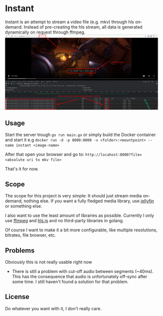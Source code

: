 # Instant
Instant is an attempt to stream a video file (e.g. mkv) through hls on-demand. Instead of pre-creating the hls stream, all data is generated dynamically on request through ffmpeg.
![preview.jpg](preview.jpg)

## Usage
Start the server trough `go run main.go` or simply build the Docker container and start it e.g `docker run -d -p 8000:8000 -v <folder>:<mountpoint> --name instant <image-name>`

After that open your browser and go to:
`http://locahost:8000?file=<absolute uri to mkv file>`

That's it for now.

## Scope
The scope for this project is very simple: It should just stream media on-demand, nothing else. If you want a fully fledged media library, use [jellyfin](https://github.com/jellyfin/jellyfin) or something else.

I also want to use the least amount of libraries as possible. Currently I only use [ffmpeg](https://github.com/FFmpeg/FFmpeg) and [hls.js](https://github.com/video-dev/hls.js) and no third-party libraries in golang.

Of course I want to make it a bit more configurable, like multiple resolutions, bitrates, file browser, etc.

## Problems
Obviously this is not really usable right now
- There is still a problem with cut-off audio between segments (~40ms). This has the consequence that audio is unfortunately off-sync after some time. I still haven't found a solution for that problem.

## License
Do whatever you want with it, I don't really care.